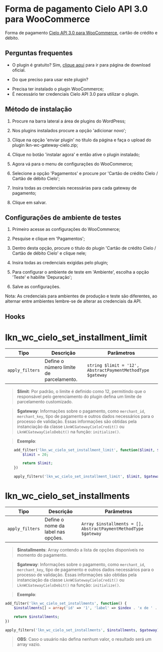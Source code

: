 # Forma de pagamento Cielo API 3.0 para WooCommerce

Forma de pagamento [Cielo API 3.0 para WooCommerce](https://www.linknacional.com.br/wordpress/woocommerce/cielo/), cartão de crédito e débito.

## Perguntas frequentes

- O plugin é gratuito?
Sim, [clique aqui](https://wordpress.org/plugins/lkn-wc-gateway-cielo/) para ir para página de download oficial.

- Do que preciso para usar este plugin?
* Precisa ter instalado o plugin WooCommerce;
* É necessário ter credenciais Cielo API 3.0 para utilizar o plugin.

## Método de instalação

1) Procure na barra lateral a área de plugins do WordPress;

2) Nos plugins instalados procure a opção 'adicionar novo';

3) Clique na opção 'enviar plugin' no título da página e faça o upload do plugin lkn-wc-gateway-cielo.zip;

4) Clique no botão 'instalar agora' e então ative o plugin instalado;

5) Agora vá para o menu de configurações do WooCommerce;

6) Selecione a opção 'Pagamentos' e procure por 'Cartão de crédito Cielo / Cartão de débito Cielo';

7) Insira todas as credenciais necessárias para cada gateway de pagamento;

8) Clique em salvar.

## Configurações de ambiente de testes

1) Primeiro acesse as configurações do WooCommerce;

2) Pesquise e clique em 'Pagamentos';

3) Dentro desta opção, procure o título do plugin 'Cartão de crédito Cielo / Cartão de débito Cielo' e clique nele;

4) Insira todas as credenciais exigidas pelo plugin;

5) Para configurar o ambiente de teste em 'Ambiente', escolha a opção 'Teste' e habilite 'Depuração';

6) Salve as configurações.

Nota: As credenciais para ambientes de produção e teste são diferentes, ao alternar entre ambientes lembre-se de alterar as credenciais da API.

## Hooks

# lkn_wc_cielo_set_installment_limit

| Tipo            | Descrição                               | Parâmetros                                                 |
|-----------------|-----------------------------------------|------------------------------------------------------------|
| `apply_filters` | Define o número limite de parcelamento. | `string $limit = '12', AbstractPaymentMethodType $gateway` |

> **$limit**: Por padrão, o limite é definido como 12, permitindo que o responsável pelo gerenciamento do plugin defina um limite de parcelamento customizado.

> **$gateway**: Informações sobre o pagamento, como `merchant_id`, `merchant_key`, tipo de pagamento e outros dados necessários para o processo de validação. Essas informações são obtidas pela instanciação da classe `LknWCGatewayCieloCredit()` ou `LknWCGatewayCieloDebit()` na função: `initialize()`.

> **Exemplo**:
```php
    add_filter('lkn_wc_cielo_set_installment_limit', function($limit, $gateway) {
        $limit = 20;

        return $limit;
    })

    apply_filters('lkn_wc_cielo_set_installment_limit', $limit, $gateway);
```

# lkn_wc_cielo_set_installments

| Tipo            | Descrição                               | Parâmetros                                                     |
|-----------------|-----------------------------------------|----------------------------------------------------------------|
| `apply_filters` | Define o nome da label nas opções.      | `Array $installments = [], AbstractPaymentMethodType $gateway` |


> **$installments**: Array contendo a lista de opções disponíveis no momento do pagamento.

> **$gateway**: Informações sobre o pagamento, como `merchant_id`, `merchant_key`, tipo de pagamento e outros dados necessários para o processo de validação. Essas informações são obtidas pela instanciação da classe `LknWCGatewayCieloCredit()` ou `LknWCGatewayCieloDebit()` na função: `initialize()`.

> **Exemplo**:
```php
add_filter('lkn_wc_cielo_set_installments', function() {
    $installments[] = array('id' => '1', 'label' => $index . 'x de ' . $fomartedNumber);

    return $installments;
})

apply_filters('lkn_wc_cielo_set_installments', $installments, $gateway);
```
> **OBS**: Caso o usuário não defina nenhum valor, o resultado será um array vazio.


